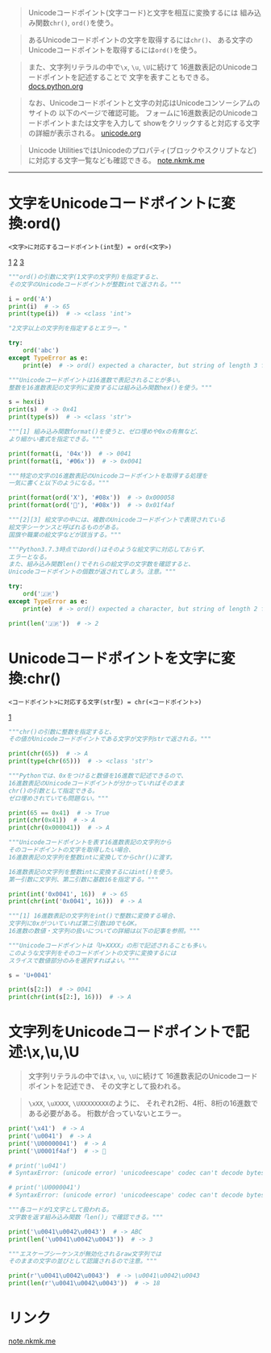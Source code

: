 > Unicodeコードポイント(文字コード)と文字を相互に変換するには
  組み込み関数`chr()`, `ord()`を使う。

> あるUnicodeコードポイントの文字を取得するには`chr()`、
  ある文字のUnicodeコードポイントを取得するには`ord()`を使う。

> また、文字列リテラルの中で`\x`, `\u`, `\U`に続けて
  16進数表記のUnicodeコードポイントを記述することで
  文字を表すこともできる。
[docs.python.org](https://docs.python.org/ja/3/howto/unicode.html#python-s-unicode-support)

> なお、Unicodeコードポイントと文字の対応はUnicodeコンソーシアムのサイトの
  以下のページで確認可能。
> フォームに16進数表記のUnicodeコードポイントまたは文字を入力して
  showをクリックすると対応する文字の詳細が表示される。
[unicode.org](https://unicode.org/cldr/utility/character.jsp)

> Unicode UtilitiesではUnicodeのプロパティ(ブロックやスクリプトなど)
  に対応する文字一覧なども確認できる。
[note.nkmk.me](https://note.nkmk.me/unicode-utilities-property-block-script/)

---------------------------------------------------------------------------

# 文字をUnicodeコードポイントに変換:ord()

`<文字>に対応するコードポイント(int型) = ord(<文字>)`

[1](../7.%20書式変換/1.%20format()関数・メソッドで書式変換.md#組み込み関数format())
[2](https://unicode.org/cldr/utility/list-unicodeset.jsp?a=%5B:Emoji_Flag_Sequence=Yes:%5D)
[3](https://unicode.org/cldr/utility/list-unicodeset.jsp?a=%5B:Emoji_Zwj_Sequence=Yes:%5D)
```python
"""ord()の引数に文字(1文字の文字列)を指定すると、
その文字のUnicodeコードポイントが整数intで返される。"""

i = ord('A')
print(i)  # -> 65
print(type(i))  # -> <class 'int'>

"2文字以上の文字列を指定するとエラー。"

try:
    ord('abc')
except TypeError as e:
    print(e)  # -> ord() expected a character, but string of length 3 found

"""Unicodeコードポイントは16進数で表記されることが多い。
整数を16進数表記の文字列に変換するには組み込み関数hex()を使う。"""

s = hex(i)
print(s)  # -> 0x41
print(type(s))  # -> <class 'str'>

"""[1] 組み込み関数format()を使うと、ゼロ埋めや0xの有無など、
より細かい書式を指定できる。"""

print(format(i, '04x'))  # -> 0041
print(format(i, '#06x'))  # -> 0x0041

"""特定の文字の16進数表記のUnicodeコードポイントを取得する処理を
一気に書くと以下のようになる。"""

print(format(ord('X'), '#08x'))  # -> 0x000058
print(format(ord('💯'), '#08x'))  # -> 0x01f4af

"""[2][3] 絵文字の中には、複数のUnicodeコードポイントで表現されている
絵文字シーケンスと呼ばれるものがある。
国旗や職業の絵文字などが該当する。"""

"""Python3.7.3時点ではord()はそのような絵文字に対応しておらず、
エラーとなる。
また、組み込み関数len()でそれらの絵文字の文字数を確認すると、
Unicodeコードポイントの個数が返されてしまう。注意。"""

try:
    ord('🇯🇵')
except TypeError as e:
    print(e)  # -> ord() expected a character, but string of length 2 found

print(len('🇯🇵'))  # -> 2
```

# Unicodeコードポイントを文字に変換:chr()

`<コードポイント>に対応する文字(str型) = chr(<コードポイント>)`

[1](../../1.%20数値型/1.%20数値に関する変換.md#「整数表記文字列」を基数を指定して「int型」へ返還)
```python
"""chr()の引数に整数を指定すると、
その値がUnicodeコードポイントである文字が文字列strで返される。"""

print(chr(65))  # -> A
print(type(chr(65)))  # -> <class 'str'>

"""Pythonでは、0xをつけると数値を16進数で記述できるので、
16進数表記のUnicodeコードポイントが分かっていればそのまま
chr()の引数として指定できる。
ゼロ埋めされていても問題ない。"""

print(65 == 0x41)  # -> True
print(chr(0x41))  # -> A
print(chr(0x000041))  # -> A

"""Unicodeコードポイントを表す16進数表記の文字列から
そのコードポイントの文字を取得したい場合、
16進数表記の文字列を整数intに変換してからchr()に渡す。

16進数表記の文字列を整数intに変換するにはint()を使う。
第一引数に文字列、第二引数に基数16を指定する。"""

print(int('0x0041', 16))  # -> 65
print(chr(int('0x0041', 16)))  # -> A

"""[1] 16進数表記の文字列をint()で整数に変換する場合、
文字列に0xがついていれば第二引数は0でもOK。
16進数の数値・文字列の扱いについての詳細は以下の記事を参照。"""

"""Unicodeコードポイントは「U+XXXX」の形で記述されることも多い。
このような文字列をそのコードポイントの文字に変換するには
スライスで数値部分のみを選択すればよい。"""

s = 'U+0041'

print(s[2:])  # -> 0041
print(chr(int(s[2:], 16)))  # -> A
```

# 文字列をUnicodeコードポイントで記述:\x,\u,\U

> 文字列リテラルの中では`\x`, `\u`, `\U`に続けて
  16進数表記のUnicodeコードポイントを記述でき、
  その文字として扱われる。

> `\xXX`, `\uXXXX`, `\UXXXXXXXX`のように、
  それぞれ2桁、4桁、8桁の16進数である必要がある。
> 桁数が合っていないとエラー。

```python
print('\x41')  # -> A
print('\u0041')  # -> A
print('\U00000041')  # -> A
print('\U0001f4af')  # -> 💯

# print('\u041')
# SyntaxError: (unicode error) 'unicodeescape' codec can't decode bytes in position 0-4: truncated \uXXXX escape

# print('\U0000041')
# SyntaxError: (unicode error) 'unicodeescape' codec can't decode bytes in position 0-8: truncated \UXXXXXXXX escape

"""各コードが1文字として扱われる。
文字数を返す組み込み関数「len()」で確認できる。"""

print('\u0041\u0042\u0043')  # -> ABC
print(len('\u0041\u0042\u0043'))  # -> 3

"""エスケープシーケンスが無効化されるraw文字列では
そのままの文字の並びとして認識されるので注意。"""

print(r'\u0041\u0042\u0043')  # -> \u0041\u0042\u0043
print(len(r'\u0041\u0042\u0043'))  # -> 18
```

# リンク

[note.nkmk.me](https://note.nkmk.me/python-chr-ord-unicode-code-point/)
